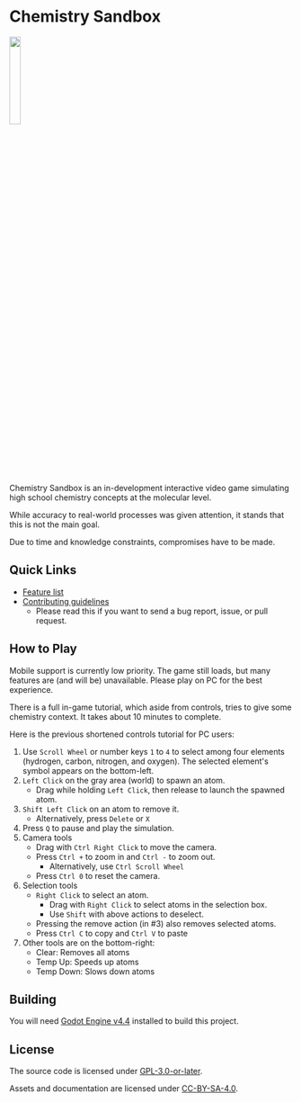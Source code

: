 # Chemistry Sandbox

<img width=20% src="img/reaction-anim.gif">

Chemistry Sandbox is an in-development interactive video game simulating high school chemistry concepts at the molecular level.

While accuracy to real-world processes was given attention, it stands that this is not the main goal.

Due to time and knowledge constraints, compromises have to be made.

## Quick Links

- [Feature list](FEATURES.md)
- [Contributing guidelines](CONTRIBUTING.md)
	- Please read this if you want to send a bug report, issue, or pull request.

## How to Play

Mobile support is currently low priority. The game still loads, but many features are (and will be) unavailable. Please play on PC for the best experience.

There is a full in-game tutorial, which aside from controls, tries to give some chemistry context. It takes about 10 minutes to complete.

Here is the previous shortened controls tutorial for PC users:

1. Use `Scroll Wheel` or number keys `1` to `4` to select among four elements (hydrogen, carbon, nitrogen, and oxygen). The selected element's symbol appears on the bottom-left.
2. `Left Click` on the gray area (world) to spawn an atom.
	- Drag while holding `Left Click`, then release to launch the spawned atom.
3. `Shift Left Click` on an atom to remove it.
	- Alternatively, press `Delete` or `X`
4. Press `Q` to pause and play the simulation.
5. Camera tools
	- Drag with `Ctrl Right Click` to move the camera.
	- Press `Ctrl +` to zoom in and `Ctrl -` to zoom out.
		- Alternatively, use `Ctrl Scroll Wheel`
	- Press `Ctrl 0` to reset the camera.
6. Selection tools
	- `Right Click` to select an atom.
		- Drag with `Right Click` to select atoms in the selection box.
		- Use `Shift` with above actions to deselect.
	- Pressing the remove action (in #3) also removes selected atoms.
	- Press `Ctrl C` to copy and `Ctrl V` to paste
7. Other tools are on the bottom-right:
	- Clear: Removes all atoms
	- Temp Up: Speeds up atoms
	- Temp Down: Slows down atoms

## Building

You will need [Godot Engine v4.4](https://godotengine.org/download/archive/4.4-stable) installed to build this project.

## License

The source code is licensed under [GPL-3.0-or-later](https://www.gnu.org/licenses/gpl-3.0).

Assets and documentation are licensed under [CC-BY-SA-4.0](https://creativecommons.org/licenses/by-sa/4.0).
